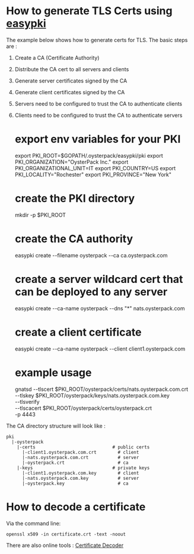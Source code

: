 # How to generate TLS Certs using [easypki](https://github.com/google/easypki)

The example below shows how to generate certs for TLS. The basic steps are :

1. Create a CA (Certificate Authority)
2. Distribute the CA cert to all servers and clients
3. Generate server certificates signed by the CA
4. Generate client certificates signed by the CA
5. Servers need to be configured to trust the CA to authenticate clients
6. Clients need to be configured to trust the CA to authenticate servers


    # export env variables for your PKI 
    export PKI_ROOT=$GOPATH/.oysterpack/easypki/pki
    export PKI_ORGANIZATION="OysterPack Inc."
    export PKI_ORGANIZATIONAL_UNIT=IT
    export PKI_COUNTRY=US
    export PKI_LOCALITY="Rochester"
    export PKI_PROVINCE="New York"

    # create the PKI directory
    mkdir -p $PKI_ROOT

    # create the CA authority
    easypki create --filename oysterpack --ca ca.oysterpack.com
    
    # create a server wildcard cert that can be deployed to any server 
    easypki create --ca-name oysterpack --dns "*" nats.oysterpack.com   
    
    #  create a client certificate
    easypki create --ca-name oysterpack --client client1.oysterpack.com
 
    # example usage
    gnatsd  --tlscert   $PKI_ROOT/oysterpack/certs/nats.oysterpack.com.crt \
            --tlskey    $PKI_ROOT/oysterpack/keys/nats.oysterpack.com.key \
            --tlsverify \
            --tlscacert $PKI_ROOT/oysterpack/certs/oysterpack.crt \
            -p 4443

The CA directory structure will look like :

    pki
      |-oysterpack
        |-certs                             # public certs
          |-client1.oysterpack.com.crt        # client
          |-nats.oysterpack.com.crt           # server
          |-oysterpack.crt                    # ca
        |-keys                              # private keys
          |-client1.oysterpack.com.key        # client
          |-nats.oysterpack.com.key           # server
          |-oysterpack.key                    # ca
          
# How to decode a certificate

Via the command line:

    openssl x509 -in certificate.crt -text -noout

There are also online tools : [Certificate Decoder](https://www.sslshopper.com/certificate-decoder.html)
